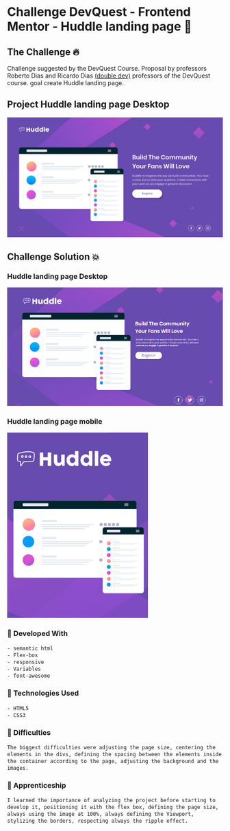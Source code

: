 # Challenge DevQuest - Frontend Mentor - Huddle landing page  🚀

## The Challenge 🔥

Challenge suggested by the DevQuest Course. Proposal by professors Roberto Dias and Ricardo Dias [(double dev)](https://www.instagram.com/devemdobro/) professors of the DevQuest course. goal create Huddle landing page.

## Project Huddle landing page Desktop 

 [<img src="/src/design/desktop-design.jpg" alt="huddle">](https://www.frontendmentor.io/challenges/huddle-landing-page-with-a-single-introductory-section-B_2Wvxgi0)

 ## Challenge Solution 💥

 ### Huddle landing page Desktop

 [<img src="/src/images/huddle.gif">](https://www.frontendmentor.io/challenges/huddle-landing-page-with-a-single-introductory-section-B_2Wvxgi0)

 ### Huddle landing page mobile

 [<img src="/src/images/huddle-moble.gif" alt="huddle">](https://www.frontendmentor.io/challenges/huddle-landing-page-with-a-single-introductory-section-B_2Wvxgi0)

### 📌 Developed With

````
- semantic html
- Flex-box
- responsive
- Variables
- font-awesome
````

### 📌 Technologies Used

````
- HTML5
- CSS3
````

 ###  🎯 Difficulties
 ````
 The biggest difficulties were adjusting the page size, centering the elements in the divs, defining the spacing between the elements inside the container according to the page, adjusting the background and the images.

 ````
 ### :bookmark_tabs: Apprenticeship
 ````
I learned the importance of analyzing the project before starting to develop it, positioning it with the flex box, defining the page size, always using the image at 100%, always defining the Viewport, stylizing the borders, respecting always the ripple effect.
 ````
